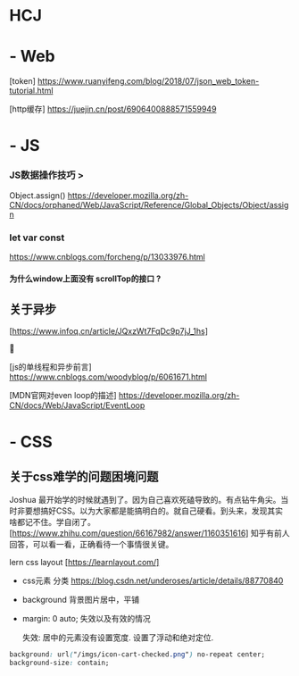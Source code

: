 # HCJ




# - Web

[token] https://www.ruanyifeng.com/blog/2018/07/json_web_token-tutorial.html


[http缓存] https://juejin.cn/post/6906400888571559949


# - JS

### JS数据操作技巧 > 

Object.assign()  https://developer.mozilla.org/zh-CN/docs/orphaned/Web/JavaScript/Reference/Global_Objects/Object/assign

### let var const 

https://www.cnblogs.com/forcheng/p/13033976.html


#### 为什么window上面没有 scrollTop的接口 ? 

## 关于异步

[https://www.infoq.cn/article/JQxzWt7FqDc9p7jJ_1hs]

:triumph:

[js的单线程和异步前言] https://www.cnblogs.com/woodyblog/p/6061671.html

[MDN官网对even loop的描述] https://developer.mozilla.org/zh-CN/docs/Web/JavaScript/EventLoop


# - CSS

## 关于css难学的问题困境问题
  Joshua 最开始学的时候就遇到了。因为自己喜欢死磕导致的。有点钻牛角尖。当时非要想搞好CSS。以为大家都是能搞明白的。就自己硬看。到头来，发现其实啥都记不住。学自闭了。
  [https://www.zhihu.com/question/66167982/answer/1160351616] 知乎有前人回答，可以看一看，正确看待一个事情很关键。

lern css layout [https://learnlayout.com/]


+ css元素 分类 https://blog.csdn.net/underoses/article/details/88770840



+ background 背景图片居中，平铺

+ margin: 0 auto; 失效以及有效的情况

  失效: 
    居中的元素没有设置宽度.
    设置了浮动和绝对定位.
    


```css
background: url("/imgs/icon-cart-checked.png") no-repeat center;
background-size: contain;
```
